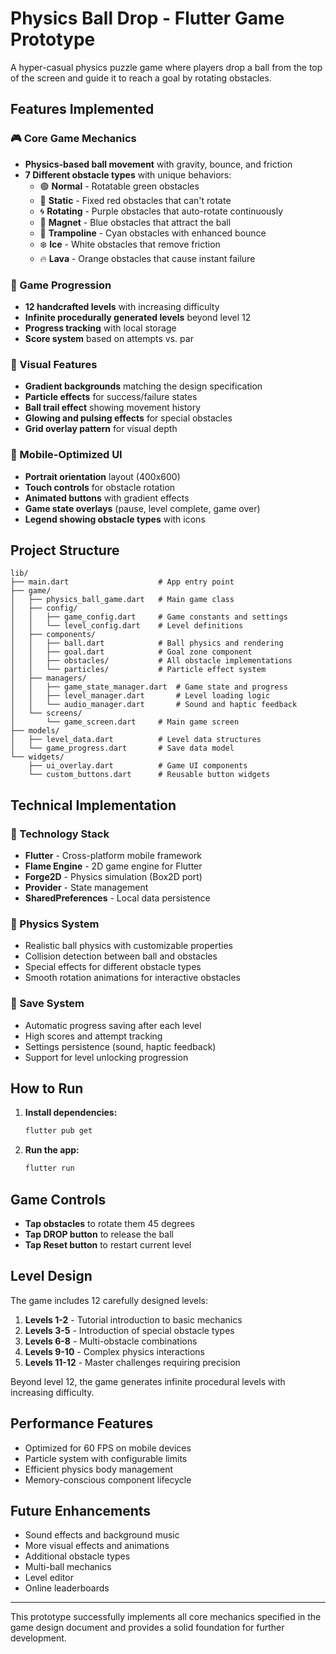 # Physics Ball Drop - Flutter Game Prototype

A hyper-casual physics puzzle game where players drop a ball from the top of the screen and guide it to reach a goal by rotating obstacles.

## Features Implemented

### 🎮 Core Game Mechanics
- **Physics-based ball movement** with gravity, bounce, and friction
- **7 Different obstacle types** with unique behaviors:
  - 🟢 **Normal** - Rotatable green obstacles
  - 🔴 **Static** - Fixed red obstacles that can't rotate
  - 🌀 **Rotating** - Purple obstacles that auto-rotate continuously
  - 🧲 **Magnet** - Blue obstacles that attract the ball
  - 🌊 **Trampoline** - Cyan obstacles with enhanced bounce
  - ❄️ **Ice** - White obstacles that remove friction
  - 🔥 **Lava** - Orange obstacles that cause instant failure

### 🎯 Game Progression
- **12 handcrafted levels** with increasing difficulty
- **Infinite procedurally generated levels** beyond level 12
- **Progress tracking** with local storage
- **Score system** based on attempts vs. par

### 🎨 Visual Features
- **Gradient backgrounds** matching the design specification
- **Particle effects** for success/failure states
- **Ball trail effect** showing movement history
- **Glowing and pulsing effects** for special obstacles
- **Grid overlay pattern** for visual depth

### 📱 Mobile-Optimized UI
- **Portrait orientation** layout (400x600)
- **Touch controls** for obstacle rotation
- **Animated buttons** with gradient effects
- **Game state overlays** (pause, level complete, game over)
- **Legend showing obstacle types** with icons

## Project Structure

```
lib/
├── main.dart                    # App entry point
├── game/
│   ├── physics_ball_game.dart   # Main game class
│   ├── config/
│   │   ├── game_config.dart     # Game constants and settings
│   │   └── level_config.dart    # Level definitions
│   ├── components/
│   │   ├── ball.dart            # Ball physics and rendering
│   │   ├── goal.dart            # Goal zone component
│   │   ├── obstacles/           # All obstacle implementations
│   │   └── particles/           # Particle effect system
│   ├── managers/
│   │   ├── game_state_manager.dart  # Game state and progress
│   │   ├── level_manager.dart       # Level loading logic
│   │   └── audio_manager.dart       # Sound and haptic feedback
│   └── screens/
│       └── game_screen.dart     # Main game screen
├── models/
│   ├── level_data.dart          # Level data structures
│   └── game_progress.dart       # Save data model
└── widgets/
    ├── ui_overlay.dart          # Game UI components
    └── custom_buttons.dart      # Reusable button widgets
```

## Technical Implementation

### 🔧 Technology Stack
- **Flutter** - Cross-platform mobile framework
- **Flame Engine** - 2D game engine for Flutter
- **Forge2D** - Physics simulation (Box2D port)
- **Provider** - State management
- **SharedPreferences** - Local data persistence

### 🎯 Physics System
- Realistic ball physics with customizable properties
- Collision detection between ball and obstacles
- Special effects for different obstacle types
- Smooth rotation animations for interactive obstacles

### 💾 Save System
- Automatic progress saving after each level
- High scores and attempt tracking
- Settings persistence (sound, haptic feedback)
- Support for level unlocking progression

## How to Run

1. **Install dependencies:**
   ```bash
   flutter pub get
   ```

2. **Run the app:**
   ```bash
   flutter run
   ```

## Game Controls

- **Tap obstacles** to rotate them 45 degrees
- **Tap DROP button** to release the ball
- **Tap Reset button** to restart current level

## Level Design

The game includes 12 carefully designed levels:

1. **Levels 1-2** - Tutorial introduction to basic mechanics
2. **Levels 3-5** - Introduction of special obstacle types
3. **Levels 6-8** - Multi-obstacle combinations
4. **Levels 9-10** - Complex physics interactions
5. **Levels 11-12** - Master challenges requiring precision

Beyond level 12, the game generates infinite procedural levels with increasing difficulty.

## Performance Features

- Optimized for 60 FPS on mobile devices
- Particle system with configurable limits
- Efficient physics body management
- Memory-conscious component lifecycle

## Future Enhancements

- Sound effects and background music
- More visual effects and animations
- Additional obstacle types
- Multi-ball mechanics
- Level editor
- Online leaderboards

---

This prototype successfully implements all core mechanics specified in the game design document and provides a solid foundation for further development.